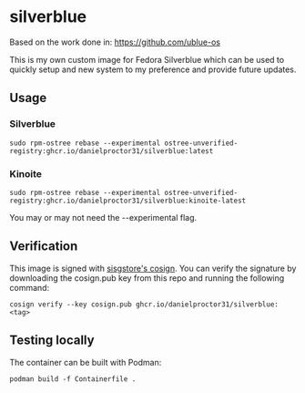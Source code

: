 # silverblue

Based on the work done in: https://github.com/ublue-os

This is my own custom image for Fedora Silverblue which can be used to quickly setup and new system to my preference and provide future updates.

## Usage

### Silverblue
```
sudo rpm-ostree rebase --experimental ostree-unverified-registry:ghcr.io/danielproctor31/silverblue:latest
```

### Kinoite
```
sudo rpm-ostree rebase --experimental ostree-unverified-registry:ghcr.io/danielproctor31/silverblue:kinoite-latest
```

You may or may not need the --experimental flag.

## Verification
This image is signed with [sisgstore's cosign](https://docs.sigstore.dev/cosign/overview/). You can verify the signature by downloading the cosign.pub key from this repo and running the following command:

```
cosign verify --key cosign.pub ghcr.io/danielproctor31/silverblue:<tag>
```

## Testing locally

The container can be built with Podman:
```
podman build -f Containerfile .
```
